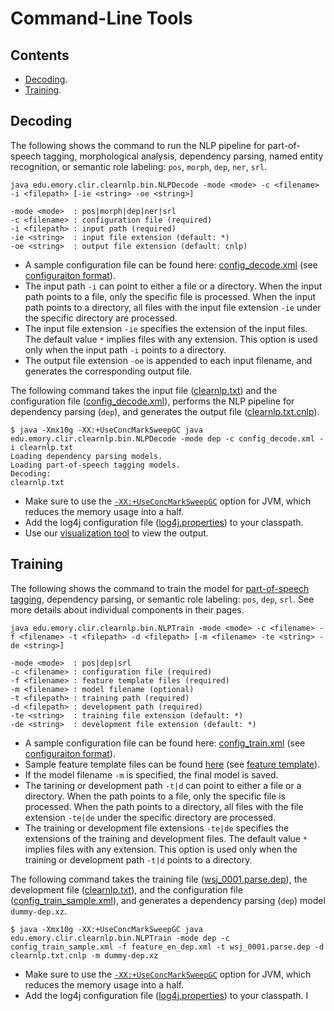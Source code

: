# Command-Line Tools

## Contents

* [Decoding](#decoding).
* [Training](#training).

## Decoding

The following shows the command to run the NLP pipeline for part-of-speech tagging, morphological analysis, dependency parsing, named entity recognition, or semantic role labeling: `pos`, `morph`, `dep`, `ner`, `srl`.

```
java edu.emory.clir.clearnlp.bin.NLPDecode -mode <mode> -c <filename> -i <filepath> [-ie <string> -oe <string>]

-mode <mode>  : pos|morph|dep|ner|srl
-c <filename> : configuration file (required)
-i <filepath> : input path (required)
-ie <string>  : input file extension (default: *)
-oe <string>  : output file extension (default: cnlp)
```

* A sample configuration file can be found here: [config_decode.xml](https://github.com/clir/clearnlp/blob/master/src/main/resources/configure/config_decode.xml) (see [configuraiton format](../formats/configuration_format.md#decoding)).
* The input path `-i` can point to either a file or a directory. When the input path points to a file, only the specific file is processed. When the input path points to a directory, all files with the input file extension `-ie` under the specific directory are processed.
* The input file extension `-ie` specifies the extension of the input files. The default value `*` implies files with any extension. This option is used only when the input path `-i` points to a directory.
* The output file extension `-oe` is appended to each input filename, and generates the corresponding output file.

The following command takes the input file ([clearnlp.txt](https://github.com/clir/clearnlp/blob/master/src/main/resources/samples/clearnlp.txt)) and the configuration file ([config_decode.xml](https://github.com/clir/clearnlp/blob/master/src/main/resources/configure/config_decode.xml)), performs the NLP pipeline for dependency parsing (`dep`), and generates the output file ([clearnlp.txt.cnlp](https://github.com/clir/clearnlp/blob/master/src/main/resources/samples/clearnlp.txt.cnlp)).

```
$ java -Xmx10g -XX:+UseConcMarkSweepGC java edu.emory.clir.clearnlp.bin.NLPDecode -mode dep -c config_decode.xml -i clearnlp.txt
Loading dependency parsing models.
Loading part-of-speech tagging models.
Decoding:
clearnlp.txt
```

* Make sure to use the [`-XX:+UseConcMarkSweepGC`](http://www.oracle.com/technetwork/java/tuning-139912.html) option for JVM, which reduces the memory usage into a half.
* Add the log4j configuration file ([log4j.properties](https://github.com/clir/clearnlp/blob/master/src/main/resources/configure/log4j.properties)) to your classpath.
* Use our [visualization tool](http://nlp.mathcs.emory.edu/clearnlp/demo/demo.html) to view the output.

## Training

The following shows the command to train the model for [part-of-speech tagging](../components/pos_tagging.md#training), dependency parsing, or semantic role labeling: `pos`, `dep`, `srl`. See more details about individual components in their pages.

```
java edu.emory.clir.clearnlp.bin.NLPTrain -mode <mode> -c <filename> -f <filename> -t <filepath> -d <filepath> [-m <filename> -te <string> -de <string>]

-mode <mode>  : pos|dep|srl
-c <filename> : configuration file (required)
-f <filename> : feature template files (required)
-m <filename> : model filename (optional)
-t <filepath> : training path (required)
-d <filepath> : development path (required)
-te <string>  : training file extension (default: *)
-de <string>  : development file extension (default: *)
```

* A sample configuration file can be found here: [config_train.xml](https://github.com/clir/clearnlp/blob/master/src/main/resources/configure/config_train.xml) (see [configuraiton format](../formats/configuration_format.md#training)).
* Sample feature template files can be found [here](https://github.com/clir/clearnlp/tree/master/src/main/resources/features) (see [feature template](../formats/feature_template.md)).
* If the model filename `-m` is specified, the final model is saved.
* The tarining or development path `-t|d` can point to either a file or a directory. When the path points to a file, only the specific file is processed. When the path points to a directory, all files with the file extension `-te|de` under the specific directory are processed.
* The training or development file extensions `-te|de` specifies the extensions of the training and development files. The default value `*` implies files with any extension. This option is used only when the training or development path `-t|d` points to a directory.

The following command takes the training file ([wsj_0001.parse.dep](https://github.com/clir/clearnlp/blob/master/src/main/resources/samples/wsj_0001.parse.dep)), the development file ([clearnlp.txt](https://github.com/clir/clearnlp/blob/master/src/main/resources/samples/clearnlp.txt)), and the configuration file ([config\_train_sample.xml](https://github.com/clir/clearnlp/blob/master/src/main/resources/configure/config_train_sample.xml)), and generates a dependency parsing (`dep`) model `dummy-dep.xz`.

```
$ java -Xmx10g -XX:+UseConcMarkSweepGC java edu.emory.clir.clearnlp.bin.NLPTrain -mode dep -c config_train_sample.xml -f feature_en_dep.xml -t wsj_0001.parse.dep -d clearnlp.txt.cnlp -m dummy-dep.xz
```

* Make sure to use the [`-XX:+UseConcMarkSweepGC`](http://www.oracle.com/technetwork/java/tuning-139912.html) option for JVM, which reduces the memory usage into a half.
* Add the log4j configuration file ([log4j.properties](https://github.com/clir/clearnlp/blob/master/src/main/resources/configure/log4j.properties)) to your classpath.
I
